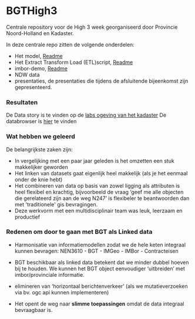 # BGTHigh3

Centrale repository voor de High 3 week georganiseerd door Provincie Noord-Holland en Kadaster.

In deze centrale repo zitten de volgende onderdelen:
 - Het model, [Readme](model/README.md)
 - Het Extract Transform Load (ETL)script, [Readme](conversie/README.md)
 - imbor-demo, [Readme](imbor-demo/Readme.md)
 - NDW data
 - presentaties, de presentaties die tijdens de afsluitende bijeenkomst zijn gepresenteerd.
 
 ### Resultaten
 De Data story is te vinden op de [labs ogeving van het kadaster](https://labs.kadaster.nl/stories/bgt-high3/index.html)
 De databrowser is [hier](https://labs.kadaster.nl/browsers/areaal/) te vinden
 
### Wat hebben we geleerd
De belangrijkste zaken zijn:
- In vergelijking met een paar jaar geleden is het omzetten een stuk makkelijker geworden
- Het linken van datasets gaat eigenlijk heel makkelijk (als je het eenmaal onder de knie hebt)
- Het combineren van data op basis van zowel ligging als attributen is heel flexibel en krachtig,
       bijvoorbeeld de vraag ‘geef me alle objecten die gerelateerd zijn aan de weg N247’ is flexibeler te beantwoorden dan met 'traditionele' gis bevragingen.
- Deze werkvorm met een multidisciplinair team was leuk, leerzaam en productief

### Redenen om door te gaan met BGT als Linked data
- Harmonisatie van informatiemodellen zodat we de hele keten integraal kunnen bevragen: NEN3610 - BGT - IMGeo - IMBor - Contracteisen

- BGT beschikbaar als linked data betekent dat we minder dubbel hoeven bij te houden. We kunnen het BGT object eenvoudiger ‘uitbreiden’ met imbor/provinciale informatie.

- elimineren van ‘horizontaal berichtenverkeer’ (als we mutatieverzoeken via bv. ogc api kunnen implementeren)

- Het opent de weg naar __slimme toepassingen__ omdat de data integraal bevraagbaar is.
